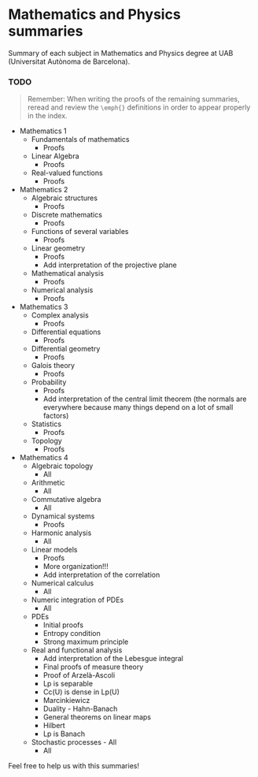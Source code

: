 # Mathematics and Physics summaries

Summary of each subject in Mathematics and Physics degree at UAB (Universitat Autònoma de Barcelona).

### TODO

> Remember: When writing the proofs of the remaining summaries, reread and review the `\emph{}` definitions in order to appear properly in the index.

- Mathematics 1
  - Fundamentals of mathematics
    - Proofs
  - Linear Algebra
    - Proofs
  - Real-valued functions
    - Proofs
- Mathematics 2
  - Algebraic structures
    - Proofs
  - Discrete mathematics
    - Proofs
  - Functions of several variables
    - Proofs
  - Linear geometry
    - Proofs
    - Add interpretation of the projective plane
  - Mathematical analysis
    - Proofs
  - Numerical analysis
    - Proofs
- Mathematics 3
  - Complex analysis
    - Proofs
  - Differential equations
    - Proofs
  - Differential geometry
    - Proofs
  - Galois theory
    - Proofs
  - Probability
    - Proofs
    - Add interpretation of the central limit theorem (the normals are everywhere because many things depend on a lot of small factors)
  - Statistics
    - Proofs
  - Topology
    - Proofs
- Mathematics 4
  - Algebraic topology
    - All
  - Arithmetic
    - All
  - Commutative algebra
    - All
  - Dynamical systems
    - Proofs
  - Harmonic analysis
    - All
  - Linear models
    - Proofs
    - More organization!!!
    - Add interpretation of the correlation
  - Numerical calculus
    - All
  - Numeric integration of PDEs
    - All
  - PDEs
    - Initial proofs
    - Entropy condition
    - Strong maximum principle
  - Real and functional analysis
    - Add interpretation of the Lebesgue integral
    - Final proofs of measure theory
    - Proof of Arzelà-Ascoli
    - Lp is separable
    - Cc(U) is dense in Lp(U)
    - Marcinkiewicz
    - Duality - Hahn-Banach
    - General theorems on linear maps
    - Hilbert
    - Lp is Banach
  - Stochastic processes - All
    - All

Feel free to help us with this summaries!
